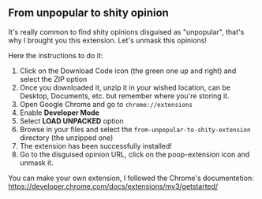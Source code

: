 ## From unpopular to shity opinion

It's really common to find shity opinions disguised as "unpopular", that's why I brought you this extension. Let's unmask this opinions!

Here the instructions to do it:

1. Click on the Download Code icon (the green one up and right) and select the ZIP option
2. Once you downloaded it, unzip it in your wished location, can be Desktop, Documents, etc. but remember where you're storing it.
3.  Open Google Chrome and go to `chrome://extensions`
4. Enable **Developer Mode**
5. Select **LOAD UNPACKED** option
6. Browse in your files and select the `from-unpopular-to-shity-extension` directory (the unzipped one)
7. The extension has been successfully installed!
8. Go to the disguised opinion URL, click on the poop-extension icon and unmask it.

You can make your own extension, I followed the Chrome's documentetion: https://developer.chrome.com/docs/extensions/mv3/getstarted/
